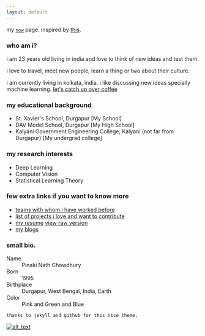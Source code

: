 ```yaml
---
layout: default
---
```


my [`now`](./now) page. inspired by [this](https://sivers.org/nowff).

### who am i?

i am 23 years old living in india and love to think of new ideas and test them.

i love to travel, meet new people, learn a thing or two about their culture.

i am currently living in kolkata, india. i like discussing new ideas specially machine learning. [let's catch up over coffee](https://calendly.com/pinakinathc)


### my educational background

* St. Xavier's School, Durgapur [My School]
* DAV Model School, Durgapur [My High School]
* Kalyani Government Engineering College, Kalyani (not far from Durgapur) [My undergrad college]

### my research interests
* Deep Learning
* Computer Vision
* Statistical Learning Theory

### few extra links if you want to know more
* [teams with whom i have worked before](./empty)
* [list of projects i love and want to contribute](./project_list)
* [my resume](https://github.com/pinakinathc/pinakinathc.github.io/blob/master/assets/resume.txt) [view raw version](https://raw.githubusercontent.com/pinakinathc/pinakinathc.github.io/master/assets/resume.txt)
* [my blogs](./empty)

### small bio.

<dl>
<dt>Name</dt>
<dd>Pinaki Nath Chowdhury</dd>
<dt>Born</dt>
<dd>1995</dd>
<dt>Birthplace</dt>
<dd>Durgapur, West Bengal, India, Earth</dd>
<dt>Color</dt>
<dd>Pink and Green and Blue</dd>
</dl>

```
thanks to jekyll and github for this nice theme.
```
[![alt_text](http://clustrmaps.com/map_v2.png?d=lmmxAGNwfYu_JnB6Js75pIzHwuWPVzUuih6lS6kQgg8&cl=ffffff)](https://clustrmaps.com/site/1apbh)
